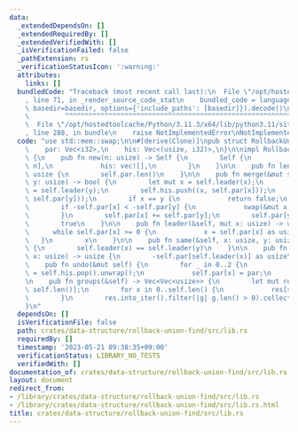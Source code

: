```yaml
---
data:
  _extendedDependsOn: []
  _extendedRequiredBy: []
  _extendedVerifiedWith: []
  _isVerificationFailed: false
  _pathExtension: rs
  _verificationStatusIcon: ':warning:'
  attributes:
    links: []
  bundledCode: "Traceback (most recent call last):\n  File \"/opt/hostedtoolcache/Python/3.11.3/x64/lib/python3.11/site-packages/onlinejudge_verify/documentation/build.py\"\
    , line 71, in _render_source_code_stat\n    bundled_code = language.bundle(stat.path,\
    \ basedir=basedir, options={'include_paths': [basedir]}).decode()\n          \
    \         ^^^^^^^^^^^^^^^^^^^^^^^^^^^^^^^^^^^^^^^^^^^^^^^^^^^^^^^^^^^^^^^^^^^^^^^^^^^^^^^^^\n\
    \  File \"/opt/hostedtoolcache/Python/3.11.3/x64/lib/python3.11/site-packages/onlinejudge_verify/languages/rust.py\"\
    , line 288, in bundle\n    raise NotImplementedError\nNotImplementedError\n"
  code: "use std::mem::swap;\n\n#[derive(Clone)]\npub struct RollbackUnionFind {\n\
    \    par: Vec<i32>,\n    his: Vec<(usize, i32)>,\n}\n\nimpl RollbackUnionFind\
    \ {\n    pub fn new(n: usize) -> Self {\n        Self {\n            par: vec![-1;\
    \ n],\n            his: vec![],\n        }\n    }\n\n    pub fn len(&self) ->\
    \ usize {\n        self.par.len()\n    }\n\n    pub fn merge(&mut self, x: usize,\
    \ y: usize) -> bool {\n        let mut x = self.leader(x);\n        let mut y\
    \ = self.leader(y);\n        self.his.push((x, self.par[x]));\n        self.his.push((y,\
    \ self.par[y]));\n        if x == y {\n            return false;\n        }\n\
    \        if -self.par[x] < -self.par[y] {\n            swap(&mut x, &mut y);\n\
    \        }\n        self.par[x] += self.par[y];\n        self.par[y] = x as i32;\n\
    \        true\n    }\n\n    pub fn leader(&self, mut x: usize) -> usize {\n  \
    \      while self.par[x] >= 0 {\n            x = self.par[x] as usize;\n     \
    \   }\n        x\n    }\n\n    pub fn same(&self, x: usize, y: usize) -> bool\
    \ {\n        self.leader(x) == self.leader(y)\n    }\n\n    pub fn size(&self,\
    \ x: usize) -> usize {\n        -self.par[self.leader(x)] as usize\n    }\n\n\
    \    pub fn undo(&mut self) {\n        for _ in 0..2 {\n            let (x, par)\
    \ = self.his.pop().unwrap();\n            self.par[x] = par;\n        }\n    }\n\
    \n    pub fn groups(&self) -> Vec<Vec<usize>> {\n        let mut res = vec![vec![];\
    \ self.len()];\n        for x in 0..self.len() {\n            res[self.leader(x)].push(x);\n\
    \        }\n        res.into_iter().filter(|g| g.len() > 0).collect()\n    }\n\
    }\n"
  dependsOn: []
  isVerificationFile: false
  path: crates/data-structure/rollback-union-find/src/lib.rs
  requiredBy: []
  timestamp: '2023-05-21 09:38:35+09:00'
  verificationStatus: LIBRARY_NO_TESTS
  verifiedWith: []
documentation_of: crates/data-structure/rollback-union-find/src/lib.rs
layout: document
redirect_from:
- /library/crates/data-structure/rollback-union-find/src/lib.rs
- /library/crates/data-structure/rollback-union-find/src/lib.rs.html
title: crates/data-structure/rollback-union-find/src/lib.rs
---
```

